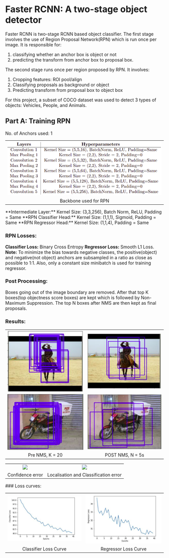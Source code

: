 # Faster RCNN: A two-stage object detector

Faster RCNN is two-stage RCNN based object classifier. The first stage involves the use of Region Proposal Network(RPN) which is run once per image. It is responsible for:
1. classifying whether an anchor box is object or not
2. predicting the transform from anchor box to proposal box.

The second stage runs once per region proposed by RPN. It involves:
1. Cropping features: ROI pool/align
2. Classifying proposals as background or object
3. Predicting transform from proposal box to object box

For this project, a subset of COCO dataset was used to detect 3 types of objects: Vehicles, People, and Animals.

## Part A: Training RPN
No. of Anchors used: 1
<table>
  <tr>
      <td align = "center"> <img src="./Results/1. RPN backbone.png"> </td>
  </tr>
  <tr>
      <td align = "center"> Backbone used for RPN</td>
  </tr>
</table>
**Intermediate Layer:**  Kernel Size: (3,3,256), Batch Norm, ReLU, Padding = Same
**RPN Classifier Head:** Kernel Size: (1,1,1), Sigmoid, Padding = Same
**RPN Regressor Head:**  Kernel Size: (1,1,4), Padding = Same

### RPN Losses:
**Classifier Loss:** Binary Cross Entropy
**Regressor Loss:**  Smooth L1 Loss. **Note:** To minimize the bias towards negative classes, the positive(object) and negative(not object) anchors are subsampled in a ratio as close as possible to 1:1. Also, only a constant size minibatch is used for training regressor.

### Post Processing:
Boxes going out of the image boundary are removed. After that top K boxes(top objectness score boxes) are kept which is followed by Non-Maximum Suppression. The top N boxes after NMS are then kept as final proposals.

### Results:
<table>
  <tr>
      <td align = "center"> <img src="./Results/2. Pre NMS 1.png"> </td>
      <td align = "center"> <img src="./Results/3. Post NMS 1.png"> </td>
  </tr>
  <tr>
      <td align = "center"> <img src="./Results/4. Pre NMS 2 .png"> </td>
      <td align = "center"> <img src="./Results/5. Post NMS 2.png"> </td>
  </tr>
  <tr>
      <td align = "center"> Pre NMS, K = 20</td>
      <td align = "center"> POST NMS, N = 5s </td>
  </tr>
</table>

<table>
  <tr>
      <td align = "center"> <img src="./Results/6. Confidence error.png"> </td>
      <td align = "center"> <img src="./Results/7. Localisation and classification error.png"> </td>
  </tr>
  <tr>
      <td align = "center"> Confidence error </td>
      <td align = "center"> Localisation and Classification error </td>
  </tr>
</table>
### Loss curves:
<table>
  <tr>
      <td align = "center"> <img src="./Results/6. Classifier Loss.png"> </td>
      <td align = "center"> <img src="./Results/7. Regressor Loss.png"> </td>
  </tr>
  <tr>
      <td align = "center"> Classifier Loss Curve</td>
      <td align = "center"> Regressor Loss Curve</td>
  </tr>
</table>
